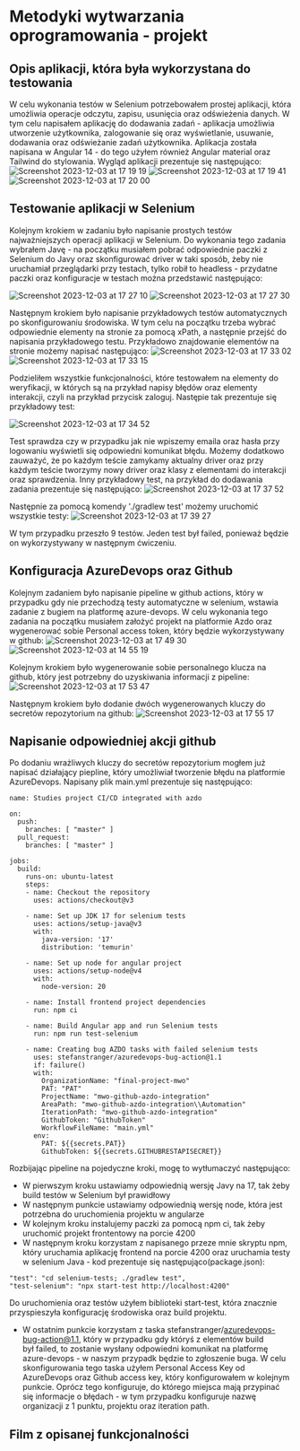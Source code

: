 # Metodyki wytwarzania oprogramowania - projekt

## Opis aplikacji, która była wykorzystana do testowania
W celu wykonania testów w Selenium potrzebowałem prostej aplikacji, która umożliwia operacje odczytu, zapisu, usunięcia oraz
odświeżenia danych. W tym celu napisałem aplikację do dodawania zadań - aplikacja umożliwia utworzenie użytkownika, zalogowanie się 
oraz wyświetlanie, usuwanie, dodawania oraz odświeżanie zadań użytkownika. Aplikacja została napisana w Angular 14 - do tego użyłem 
również Angular material oraz Tailwind do stylowania. Wygląd aplikacji prezentuje się następująco:
![Screenshot 2023-12-03 at 17 19 19](https://github.com/aidian3k/todo-app/assets/93425971/71859a73-d8be-4aef-a92d-f81a86eb7515)
![Screenshot 2023-12-03 at 17 19 41](https://github.com/aidian3k/todo-app/assets/93425971/57f3ac27-fc4b-445f-97b4-609bb5c70d3c)
![Screenshot 2023-12-03 at 17 20 00](https://github.com/aidian3k/todo-app/assets/93425971/10953b03-17c9-457e-9773-e1104fb80577)

## Testowanie aplikacji w Selenium
Kolejnym krokiem w zadaniu było napisanie prostych testów najważniejszych operacji aplikacji w Selenium. Do wykonania tego zadania
wybrałem Javę - na początku musiałem pobrać odpowiednie paczki z Selenium do Javy oraz skonfigurować driver w taki sposób, żeby 
nie uruchamiał przeglądarki przy testach, tylko robił to headless - przydatne paczki oraz konfiguracje w testach można przedstawić 
następująco:

![Screenshot 2023-12-03 at 17 27 10](https://github.com/aidian3k/todo-app/assets/93425971/353bf864-1f65-43ee-a2be-5dd1390f333c)
![Screenshot 2023-12-03 at 17 27 30](https://github.com/aidian3k/todo-app/assets/93425971/bacd3ddf-2fd8-4884-9a2f-1aa997d62b66)

Następnym krokiem było napisanie przykładowych testów automatycznych po skonfigurowaniu środowiska. W tym celu na początku trzeba 
wybrać odpowiednie elementy na stronie za pomocą xPath, a następnie przejść do napisania przykładowego testu. Przykładowo znajdowanie 
elementów na stronie możemy napisać następująco:
![Screenshot 2023-12-03 at 17 33 02](https://github.com/aidian3k/todo-app/assets/93425971/c2de97f2-ef30-4216-9f07-c9f977d17885)
![Screenshot 2023-12-03 at 17 33 15](https://github.com/aidian3k/todo-app/assets/93425971/c295c728-d636-46b9-b41f-c7441804b012)

Podzieliłem wszystkie funkcjonalności, które testowałem na elementy do weryfikacji, w których są na przykład napisy błędów oraz 
elementy interakcji, czyli na przykład przycisk zaloguj. Następie tak prezentuje się przykładowy test:

![Screenshot 2023-12-03 at 17 34 52](https://github.com/aidian3k/todo-app/assets/93425971/c88d5fee-26a1-4f35-817b-1fa4ccb6fb82)

Test sprawdza czy w przypadku jak nie wpiszemy emaila oraz hasła przy logowaniu wyświetli się odpowiedni komunikat błędu. Możemy 
dodatkowo zauważyć, że po każdym teście zamykamy aktualny driver oraz przy każdym teście tworzymy nowy driver oraz klasy z elementami 
do interakcji oraz sprawdzenia. Inny przykładowy test, na przykład do dodawania zadania prezentuje się następująco:
![Screenshot 2023-12-03 at 17 37 52](https://github.com/aidian3k/todo-app/assets/93425971/fc67aa09-e20b-42d5-9dce-ed1253da1599)

Następnie za pomocą komendy './gradlew test' możemy uruchomić wszystkie testy:
![Screenshot 2023-12-03 at 17 39 27](https://github.com/aidian3k/todo-app/assets/93425971/8069325a-d6e3-4b81-b0c1-6c88835b34eb)

W tym przypadku przeszło 9 testów. Jeden test był failed, ponieważ będzie on wykorzystywany w następnym ćwiczeniu.

## Konfiguracja AzureDevops oraz Github
Kolejnym zadaniem było napisanie pipeline w github actions, który w przypadku gdy nie przechodzą testy automatyczne w selenium,
wstawia zadanie z bugiem na platformę azure-devops. W celu wykonania tego zadania na początku musiałem założyć projekt na platformie
Azdo oraz wygenerować sobie Personal access token, który będzie wykorzystywany w github:
![Screenshot 2023-12-03 at 17 49 30](https://github.com/aidian3k/todo-app/assets/93425971/d855d3d0-1531-40db-9e83-b83a7bfe51f0)
![Screenshot 2023-12-03 at 14 55 19](https://github.com/aidian3k/todo-app/assets/93425971/5c94e8bc-b924-4ade-90c8-3faaab3b287b)

Kolejnym krokiem było wygenerowanie sobie personalnego klucza na github, który jest potrzebny do uzyskiwania informacji z pipeline:
![Screenshot 2023-12-03 at 17 53 47](https://github.com/aidian3k/todo-app/assets/93425971/ff734fe0-41ca-4d52-8cbc-60dac4924144)

Następnym krokiem było dodanie dwóch wygenerowanych kluczy do secretów repozytorium na github:
![Screenshot 2023-12-03 at 17 55 17](https://github.com/aidian3k/todo-app/assets/93425971/5b4c1fdd-c7af-4da8-9483-e4a985b383c6)

## Napisanie odpowiedniej akcji github
Po dodaniu wrażliwych kluczy do secretów repozytorium mogłem już napisać działający piepline, który umożliwiał tworzenie błędu na 
platformie AzureDevops. Napisany plik main.yml prezentuje się następująco:
```
name: Studies project CI/CD integrated with azdo

on:
  push:
    branches: [ "master" ]
  pull_request:
    branches: [ "master" ]

jobs:
  build:
    runs-on: ubuntu-latest
    steps:
    - name: Checkout the repository
      uses: actions/checkout@v3

    - name: Set up JDK 17 for selenium tests
      uses: actions/setup-java@v3
      with:
        java-version: '17'
        distribution: 'temurin'

    - name: Set up node for angular project
      uses: actions/setup-node@v4
      with:
        node-version: 20

    - name: Install frontend project dependencies
      run: npm ci

    - name: Build Angular app and run Selenium tests
      run: npm run test-selenium

    - name: Creating bug AZDO tasks with failed selenium tests
      uses: stefanstranger/azuredevops-bug-action@1.1
      if: failure()
      with:
        OrganizationName: "final-project-mwo"
        PAT: "PAT"
        ProjectName: "mwo-github-azdo-integration"
        AreaPath: "mwo-github-azdo-integration\\Automation"
        IterationPath: "mwo-github-azdo-integration"
        GithubToken: "GithubToken"
        WorkflowFileName: "main.yml"
      env:
        PAT: ${{secrets.PAT}}
        GithubToken: ${{secrets.GITHUBRESTAPISECRET}}
```

Rozbijając pipeline na pojedyczne kroki, mogę to wytłumaczyć następująco:
* W pierwszym kroku ustawiamy odpowiednią wersję Javy na 17, tak żeby build testów w Selenium był prawidłowy
* W następnym punkcie ustawiamy odpowiednią wersję node, która jest potrzebna do uruchomienia projektu w angularze
* W kolejnym kroku instalujemy paczki za pomocą npm ci, tak żeby uruchomić projekt frontentowy na porcie 4200
* W następnym kroku korzystam z napisanego przeze mnie skryptu npm, który uruchamia aplikację frontend na porcie 4200
oraz uruchamia testy w selenium Java - kod prezentuje się następująco(package.json):
```
"test": "cd selenium-tests; ./gradlew test",
"test-selenium": "npx start-test http://localhost:4200"
```
Do uruchomienia oraz testów użyłem biblioteki start-test, która znacznie przyspieszyła konfigurację środowiska oraz build projektu.

* W ostatnim punkcie korzystam z taska stefanstranger/azuredevops-bug-action@1.1, który w przypadku gdy któryś z elementów build był failed,
to zostanie wysłany odpowiedni komunikat na platformę azure-devops - w naszym przypadk będzie to zgłoszenie buga. W celu skonfigurowania tego taska
użyłem Personal Access Key od AzureDevops oraz Github access key, który konfigurowałem w kolejnym punkcie. Oprócz tego konfiguruje, do którego miejsca
mają przypinać się informacje o błędach - w tym przypadku konfiguruje nazwę organizacji z 1 punktu, projektu oraz iteration path.

## Film z opisanej funkcjonalności
